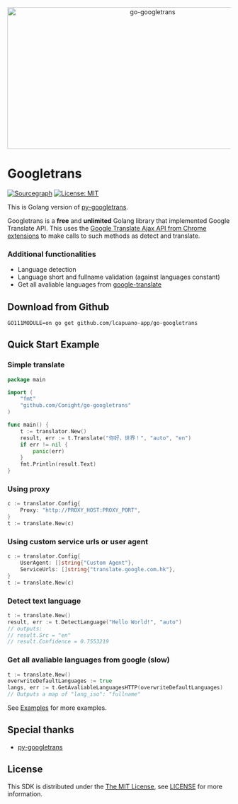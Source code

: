 <div align="center">
    <img src="https://socialify.git.ci/Conight/go-googletrans/image?description=1&font=Inter&forks=1&language=1&logo=https%3A%2F%2Fupload.wikimedia.org%2Fwikipedia%2Fcommons%2Fd%2Fd7%2FGoogle_Translate_logo.svg&name=1&owner=1&pattern=Floating%20Cogs&stargazers=1&theme=Auto" alt="go-googletrans" width="640" height="320" />
</div>

# Googletrans

[![Sourcegraph](https://sourcegraph.com/github.com/Conight/go-googletrans/-/badge.svg)](https://sourcegraph.com/github.com/Conight/go-googletrans?badge)
[![License: MIT](https://img.shields.io/badge/License-MIT-yellow.svg)](https://github.com/Conight/go-googletrans/blob/master/LICENSE)

This is Golang version of [py-googletrans](https://github.com/ssut/py-googletrans).

Googletrans is a **free** and **unlimited** Golang library that implemented Google Translate API.
This uses the [Google Translate Ajax API from Chrome extensions](https://chrome.google.com/webstore/detail/google-translate/aapbdbdomjkkjkaonfhkkikfgjllcleb) to make calls to such methods as detect and translate.


### Additional functionalities
- Language detection
- Language short and fullname validation (against languages constant)
- Get all avaliable languages from [google-translate](https://cloud.google.com/translate/docs/languages)


## Download from Github
```shell script
GO111MODULE=on go get github.com/lcapuano-app/go-googletrans
```

## Quick Start Example

### Simple translate
```go
package main

import (
	"fmt"
	"github.com/Conight/go-googletrans"
)

func main() {
	t := translator.New()
	result, err := t.Translate("你好，世界！", "auto", "en")
	if err != nil {
		panic(err)
	}
	fmt.Println(result.Text)
}
```

### Using proxy
```go
c := translator.Config{
    Proxy: "http://PROXY_HOST:PROXY_PORT",
}
t := translate.New(c)
```

### Using custom service urls or user agent
```go
c := translator.Config{
    UserAgent: []string{"Custom Agent"},
    ServiceUrls: []string{"translate.google.com.hk"},
}
t := translate.New(c)
```

### Detect text language
```go
t := translate.New()
result, err := t.DetectLanguage("Hello World!", "auto")
// outputs:
// result.Src = "en"
// result.Confidence = 0.7553219
```

### Get all avaliable languages from google (slow)
```go
t := translate.New()
overwriteDefaultLanguages := true
langs, err := t.GetAvaliableLanguagesHTTP(overwriteDefaultLanguages)
// Outputs a map of "lang_iso": "fullname"

```


See [Examples](./examples) for more examples.

## Special thanks

* [py-googletrans](https://github.com/ssut/py-googletrans)

## License
This SDK is distributed under the [The MIT License](https://opensource.org/licenses/MIT), see [LICENSE](./LICENSE) for more information.
